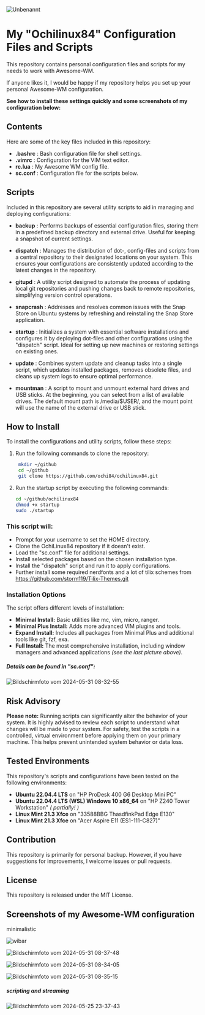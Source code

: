 ![Unbenannt](https://github.com/ochi84/OchiLinux84/assets/168211337/9ac9db4e-44f8-47f0-92a2-ac247a1cda6c)


# My "Ochilinux84" Configuration Files and Scripts
This repository contains personal configuration files and scripts for my needs to work with Awesome-WM.

If anyone likes it, I would be happy if my repository helps you set up your personal Awesome-WM configuration.

**See how to install these settings quickly and some screenshots of my configuration below:**

## Contents
Here are some of the key files included in this repository:

-  **.bashrc**  : Bash configuration file for shell settings.
-  **.vimrc**   : Configuration for the VIM text editor.
-  **rc.lua**   : My Awesome WM config file.
-  **sc.conf**   : Configuration file for the scripts below.

## Scripts
Included in this repository are several utility scripts to aid in managing and deploying configurations:

-  **backup**    : Performs backups of essential configuration files, storing them in a predefined backup directory and external drive. Useful for keeping a snapshot of current settings.

-  **dispatch**  : Manages the distribution of dot-, config-files and scripts from a central repository to their designated locations on your system. This ensures your configurations are consistently updated according to the latest changes in the repository.

-  **gitupd**    : A utility script designed to automate the process of updating local git repositories and pushing changes back to remote repositories, simplifying version control operations.

-  **snapcrash** : Addresses and resolves common issues with the Snap Store on Ubuntu systems by refreshing and reinstalling the Snap Store application.

-  **startup**   : Initializes a system with essential software installations and configures it by deploying dot-files and other configurations using the "dispatch" script. Ideal for setting up new machines or restoring settings on existing ones.

-  **update**    : Combines system update and cleanup tasks into a single script, which updates installed packages, removes obsolete files, and cleans up system logs to ensure optimal performance.

-  **mountman**  : A script to mount and unmount external hard drives and USB sticks. At the beginning, you can select from a list of available drives. The default mount path is /media/$USER/, and the mount point will use the name of the external drive or USB stick.

## How to Install
To install the configurations and utility scripts, follow these steps:

1. Run the following commands to clone the repository:

   ```bash
    mkdir ~/github
    cd ~/github
    git clone https://github.com/ochi84/ochilinux84.git
    ```

3. Run the startup script by executing the following commands:

    ```bash
    cd ~/github/ochilinux84
    chmod +x startup
    sudo ./startup
    ```

### This script will:
-  Prompt for your username to set the HOME directory.
-  Clone the OchiLinux84 repository if it doesn't exist.
-  Load the "sc.conf" file for additional settings.
-  Install selected packages based on the chosen installation type.
-  Install the "dispatch" script and run it to apply configurations.
-  Further install some required nerdfonts and a lot of tilix schemes from https://github.com/storm119/Tilix-Themes.git

### Installation Options
The script offers different levels of installation:

-  **Minimal Install:** Basic utilities like mc, vim, micro, ranger.
-  **Minimal Plus Install:** Adds more advanced VIM plugins and tools.
-  **Expand Install:** Includes all packages from Minimal Plus and additional tools like git, fzf, exa.
-  **Full Install:** The most comprehensive installation, including window managers and advanced applications *(see the last picture above)*.

##### Details can be found in "sc.conf":
![Bildschirmfoto vom 2024-05-31 08-32-55](https://github.com/ochi84/OchiLinux84/assets/168211337/ed54a58c-a649-4a74-a811-0fd26b9a7c62)

## Risk Advisory
**Please note:** Running scripts can significantly alter the behavior of your system. It is highly advised to review each script to understand what changes will be made to your system. For safety, test the scripts in a controlled, virtual environment before applying them on your primary machine. This helps prevent unintended system behavior or data loss.

## Tested Environments
This repository's scripts and configurations have been tested on the following environments:

- **Ubuntu 22.04.4 LTS** on "HP ProDesk 400 G6 Desktop Mini PC"
- **Ubuntu 22.04.4 LTS (WSL) Windows 10 x86_64** on "HP Z240 Tower Workstation" *( partially! )*
- **Linux Mint 21.3 Xfce** on "33588BBG ThasdfinkPad Edge E130"
- **Linux Mint 21.3 Xfce** on "Acer Aspire E11 (ES1-111-C827)"

## Contribution
This repository is primarily for personal backup. However, if you have suggestions for improvements, I welcome issues or pull requests.

## License
This repository is released under the MIT License.

## Screenshots of my Awesome-WM configuration
minimalistic

![wibar](https://github.com/ochi84/OchiLinux84/assets/168211337/962c8f0f-e890-43cf-9801-476ab4fc0d05)


![Bildschirmfoto vom 2024-05-31 08-37-48](https://github.com/ochi84/OchiLinux84/assets/168211337/639171f6-d2da-4de9-b1bc-f2ff406abad5)

![Bildschirmfoto vom 2024-05-31 08-34-05](https://github.com/ochi84/OchiLinux84/assets/168211337/6db53cae-9a44-4463-9705-21ff7321cb80)

![Bildschirmfoto vom 2024-05-31 08-35-15](https://github.com/ochi84/OchiLinux84/assets/168211337/0f2f2485-fd1c-4c4e-965f-993a2ea0bdb9)
##### scripting and streaming
![Bildschirmfoto vom 2024-05-25 23-37-43](https://github.com/ochi84/OchiLinux84/assets/168211337/354ec8a6-4f9e-45ec-b274-2b32b9879859)
